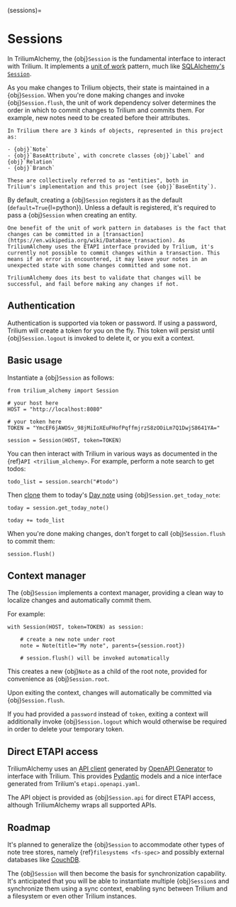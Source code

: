 (sessions)=
# Sessions

In TriliumAlchemy, the {obj}`Session` is the fundamental interface to interact with Trilium. It implements a [unit of work](https://martinfowler.com/eaaCatalog/unitOfWork.html) pattern, much like [SQLAlchemy's `Session`](https://docs.sqlalchemy.org/en/20/orm/session.html).

As you make changes to Trilium objects, their state is maintained in a {obj}`Session`. When you're done making changes and invoke {obj}`Session.flush`, the unit of work dependency solver determines the order in which to commit changes to Trilium and commits them. For example, new notes need to be created before their attributes.

```{note}
In Trilium there are 3 kinds of objects, represented in this project as:

- {obj}`Note`
- {obj}`BaseAttribute`, with concrete classes {obj}`Label` and {obj}`Relation`
- {obj}`Branch`

These are collectively referred to as "entities", both in 
Trilium's implementation and this project (see {obj}`BaseEntity`).
```

By default, creating a {obj}`Session` registers it as the default (`default=True`{l=python}). Unless a default is registered, it's required to pass a {obj}`Session` when creating an entity.

```{warning}
One benefit of the unit of work pattern in databases is the fact that  changes can be committed in a [transaction](https://en.wikipedia.org/wiki/Database_transaction). As TriliumAlchemy uses the ETAPI interface provided by Trilium, it's currently not possible to commit changes within a transaction. This means if an error is encountered, it may leave your notes in an unexpected state with some changes committed and some not.

TriliumAlchemy does its best to validate that changes will be successful, and fail before making any changes if not.
```

## Authentication

Authentication is supported via token or password. If using a password, Trilium will create a token for you on the fly. This token will persist until {obj}`Session.logout` is invoked to delete it, or you exit a context.

## Basic usage

Instantiate a {obj}`Session` as follows:

```
from trilium_alchemy import Session

# your host here
HOST = "http://localhost:8080"

# your token here
TOKEN = "YmcEF6jAWOSv_98jMiIoXEuFHofPqffmjrzS8zOOiLm7Q1DwjS8641YA="

session = Session(HOST, token=TOKEN)
```

You can then interact with Trilium in various ways as documented in the {ref}`API <trilium_alchemy>`. For example, perform a note search to get todos:

```
todo_list = session.search("#todo")
```

Then [clone](https://github.com/zadam/trilium/wiki/Cloning-notes) them to today's [Day note](https://github.com/zadam/trilium/wiki/Day-notes) using {obj}`Session.get_today_note`:

```
today = session.get_today_note()

today += todo_list
```

When you're done making changes, don't forget to call {obj}`Session.flush` to commit them:

```
session.flush()
```

## Context manager

The {obj}`Session` implements a context manager, providing a clean way to localize changes and automatically commit them.

For example:

```
with Session(HOST, token=TOKEN) as session:

    # create a new note under root
    note = Note(title="My note", parents={session.root})

    # session.flush() will be invoked automatically
```

This creates a new {obj}`Note` as a child of the root note, provided for convenience as {obj}`Session.root`.

Upon exiting the context, changes will automatically be committed via {obj}`Session.flush`.

If you had provided a `password` instead of `token`, exiting a context will additionally invoke {obj}`Session.logout` which would otherwise be required in order to delete your temporary token.

## Direct ETAPI access

TriliumAlchemy uses an [API client](https://github.com/mm21/trilium-client) generated by [OpenAPI Generator](https://openapi-generator.tech) to interface with Trilium. This provides [Pydantic](https://docs.pydantic.dev/latest/) models and a nice interface generated from Trilium's `etapi.openapi.yaml`.

The API object is provided as {obj}`Session.api` for direct ETAPI access, although TriliumAlchemy wraps all supported APIs.

## Roadmap

It's planned to generalize the {obj}`Session` to accommodate other types of note tree stores, namely {ref}`filesystems <fs-spec>` and possibly external databases like [CouchDB](https://couchdb.apache.org/).

The {obj}`Session` will then become the basis for synchronization capability. It's anticipated that you will be able to instantiate multiple {obj}`Session`s and synchronize them using a sync context, enabling sync between Trilium and a filesystem or even other Trilium instances.
